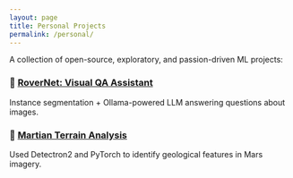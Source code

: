 ```yaml
---
layout: page
title: Personal Projects
permalink: /personal/
---
```


A collection of open-source, exploratory, and passion-driven ML projects:

### 🧠 [RoverNet: Visual QA Assistant](./personal/rovernet/)
Instance segmentation + Ollama-powered LLM answering questions about images.

### 🌋 [Martian Terrain Analysis](./personal/martian-segmentation/)
Used Detectron2 and PyTorch to identify geological features in Mars imagery.
